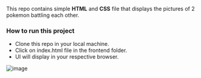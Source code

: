 This repo contains simple **HTML** and **CSS** file that displays the pictures of 2 pokemon battling each other.

### How to run this project

* Clone this repo in your local machine.
* Click on index.html file in the frontend folder.
* UI will display in your respective browser.

![image](https://user-images.githubusercontent.com/21224753/57178095-5f4d7f00-6e89-11e9-906f-059f1849474b.png)

